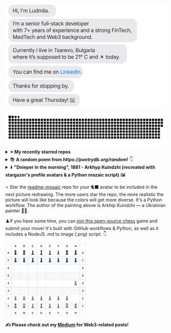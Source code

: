 [![](https://raw.githubusercontent.com/milaabl/milaabl/main/chat.svg)](https://www.linkedin.com/in/ludmila-a-dev/)

<!-- https://github.com/milaabl/milaabl/assets/86361434/c35b0e6f-acf0-435e-920d-b90faa4788ad -->

<img alt="Snake eating my contributions for breakfast🧉" src="https://raw.githubusercontent.com/milaabl/milaabl-readme/preview/github-contribution-grid-snake.svg" />

<details>
<summary>
  <strong>⭐ My recently starred repos </strong>
</summary>
  
<!-- Starred repos start -->
| Name | Url | Stars | Description |
| --- | --- |  --- |  --- |
| Xunzhuo/Xunzhuo|https://github.com/Xunzhuo/Xunzhuo|37|About me|
| zcaceres/interview-prep|https://github.com/zcaceres/interview-prep|1|algos, data structures etc.|
| zcaceres/snoop|https://github.com/zcaceres/snoop|3|Like grep or ack... for the DOM|
| zcaceres/zcaceres|https://github.com/zcaceres/zcaceres|2|Super secret Github profile README thing|
| zcaceres/dotfiles|https://github.com/zcaceres/dotfiles|2|System setup w/dotfiles, tools, and apps automated with Ansible. Forever a WIP.|
| glitch-txs/walletconnect-cafe|https://github.com/glitch-txs/walletconnect-cafe|2|Ethereum-provider implementation with Cafe (global state manager)|
| glitch-txs/metamask-csp-firefox|https://github.com/glitch-txs/metamask-csp-firefox|4|MetaMask is blocked by Firefox when using CSP|
| glitch-txs/next-auth|https://github.com/glitch-txs/next-auth|1|Authentication for the Web.|
| michaelsbradleyjr/nim-notcurses|https://github.com/michaelsbradleyjr/nim-notcurses|25|Nim wrapper for Notcurses: blingful TUIs and character graphics|
| arianXdev/hardhat-jest|https://github.com/arianXdev/hardhat-jest|10|A Hardhat plugin that allows you to use Jest easily!|
| przemek890/Gender_prediction|https://github.com/przemek890/Gender_prediction|4|An application that utilizes camera input to predict a person's gender using a convolutional layer in PyTorch.|
| pieralukasz/pixel-recruitment-task|https://github.com/pieralukasz/pixel-recruitment-task|1|Zadanie rekrutacyjne Pixel Technology|
| SaraRasoulian/oop-solid-patterns|https://github.com/SaraRasoulian/oop-solid-patterns|14|💎  An educational repository for OOP, SOLID and Design Patterns|
| BogdanMFometescu/resume-builder|https://github.com/BogdanMFometescu/resume-builder|13|Django-based web application that allows users to create, update, and export professional resumes.|
| 0xMimir/Advance-CNN-LSTM-Model-for-Cryptocurrency-Forecasting|https://github.com/0xMimir/Advance-CNN-LSTM-Model-for-Cryptocurrency-Forecasting|6|CNN LSTM model used for predicting cryptocurrencies|
| b-hristov/b-hristov|https://github.com/b-hristov/b-hristov|1||
| CloverGit/CloverGit|https://github.com/CloverGit/CloverGit|7||
| TatevKaren/TatevKaren-data-science-portfolio|https://github.com/TatevKaren/TatevKaren-data-science-portfolio|56|Data Science Portfolio of Tatev Karen Aslanyan including Case Studies and Research Projects that I have completed that solve business problems or introduce new products. Case Study papers, codes, and additional resources are all included.|
| PiotrRut/elonmusk-twitter-notifier|https://github.com/PiotrRut/elonmusk-twitter-notifier|61|AI driven e-mail notifier for tweets mentioning stock from Elon Musk 📈|
| Vendicated/Vencord|https://github.com/Vendicated/Vencord|6444|The cutest Discord client mod|
| yeoman/yo|https://github.com/yeoman/yo|3787|CLI tool for running Yeoman generators|
| matter-labs/zksync-era|https://github.com/matter-labs/zksync-era|2826|zkSync era|
| 0age/create2crunch|https://github.com/0age/create2crunch|418|A Rust program for finding salts that create gas-efficient Ethereum addresses via CREATE2.|
| joshstevens19/ethereum-multicall|https://github.com/joshstevens19/ethereum-multicall|332|Ability to call many ethereum constant function calls in 1 JSONRPC request|
| threshold-network/token-dashboard|https://github.com/threshold-network/token-dashboard|21||
| LimeChain/mongoose-immutable-plugin|https://github.com/LimeChain/mongoose-immutable-plugin|2|Mongoose plugin guarding fields from modifications|
| ankitects/anki|https://github.com/ankitects/anki|17071|Anki's shared backend and web components, and the Qt frontend|
| lightningnetwork/lnd|https://github.com/lightningnetwork/lnd|7457|Lightning Network Daemon ⚡️|
| CoNarrative/mongo-immutable|https://github.com/CoNarrative/mongo-immutable|10|Immutable MongoDB.|
| lightningdevkit/rust-lightning|https://github.com/lightningdevkit/rust-lightning|1077|A highly modular Bitcoin Lightning library written in Rust. It's rust-lightning, not Rusty's Lightning!|

<!-- Starred repos end -->

</details>

<details>
  <summary>📚 <strong>A random poem from <em>https://poetrydb.org/random</em>!</strong> 👇 </summary>

<!-- Start poem -->
# 💮 Lara.  by *George Gordon, Lord Byron*

<p>
    CANTO THE FIRST.<br/><br/>The Serfs are glad through Lara's wide domain,<br/>And Slavery half forgets her feudal chain;<br/>He, their unhoped, but unforgotten lord,<br/>The long self-exiled Chieftain, is restored:<br/>There be bright faces in the busy hall,<br/>Bowls on the board, and banners on the wall;<br/>Far checkering o'er the pictured window, plays<br/>The unwonted faggot's hospitable blaze;<br/>And gay retainers gather round the hearth,<br/>With tongues all loudness, and with eyes all mirth.<br/><br/>The Chief of Lara is returned again:<br/>And why had Lara crossed the bounding main?<br/>Left by his Sire, too young such loss to know,<br/>Lord of himself,--that heritage of woe,<br/>That fearful empire which the human breast<br/>But holds to rob the heart within of rest!--<br/>With none to check, and few to point in time<br/>The thousand paths that slope the way to crime;<br/>Then, when he most required commandment, then<br/>Had Lara's daring boyhood governed men.<br/>It skills not, boots not step by step to trace<br/>His youth through all the mazes of its race;<br/>Short was the course his restlessness had run,<br/>But long enough to leave him half undone.<br/><br/>And Lara left in youth his father-land;<br/>But from the hour he waved his parting hand<br/>Each trace waxed fainter of his course, till all<br/>Had nearly ceased his memory to recall.<br/>His sire was dust, his vassals could declare,<br/>'Twas all they knew, that Lara was not there;<br/>Nor sent, nor came he, till conjecture grew<br/>Cold in the many, anxious in the few.<br/>His hall scarce echoes with his wonted name,<br/>His portrait darkens in its fading frame,<br/>Another chief consoled his destined bride,<br/>The young forgot him, and the old had died;<br/>"Yet doth he live!" exclaims the impatient heir,<br/>And sighs for sables which he must not wear.<br/>A hundred scutcheons deck with gloomy grace<br/>The Laras' last and longest dwelling-place;<br/>But one is absent from the mouldering file,<br/>That now were welcome in that Gothic pile.<br/><br/>He comes at last in sudden loneliness,<br/>And whence they know not, why they need not guess;<br/>They more might marvel, when the greeting's o'er<br/>Not that he came, but came not long before:<br/>No train is his beyond a single page,<br/>Of foreign aspect, and of tender age.<br/>Years had rolled on, and fast they speed away<br/>To those that wander as to those that stay;<br/>But lack of tidings from another clime<br/>Had lent a flagging wing to weary Time.<br/>They see, they recognise, yet almost deem<br/>The present dubious, or the past a dream.<br/><br/>He lives, nor yet is past his Manhood's prime,<br/>Though seared by toil, and something touched by Time;<br/>His faults, whate'er they were, if scarce forgot,<br/>Might be untaught him by his varied lot;<br/>Nor good nor ill of late were known, his name<br/>Might yet uphold his patrimonial fame:<br/>His soul in youth was haughty, but his sins<br/>No more than pleasure from the stripling wins;<br/>And such, if not yet hardened in their course,<br/>Might be redeemed, nor ask a long remorse.<br/><br/>And they indeed were changed--'tis quickly seen,<br/>Whate'er he be, 'twas not what he had been:<br/>That brow in furrowed lines had fixed at last,<br/>And spake of passions, but of passion past:<br/>The pride, but not the fire, of early days,<br/>Coldness of mien, and carelessness of praise;<br/>A high demeanour, and a glance that took<br/>Their thoughts from others by a single look;<br/>And that sarcastic levity of tongue,<br/>The stinging of a heart the world hath stung,<br/>That darts in seeming playfulness around,<br/>And makes those feel that will not own the wound;<br/>All these seemed his, and something more beneath<br/>Than glance could well reveal, or accent breathe.<br/>Ambition, Glory, Love, the common aim,<br/>That some can conquer, and that all would claim,<br/>Within his breast appeared no more to strive,<br/>Yet seemed as lately they had been alive;<br/>And some deep feeling it were vain to trace<br/>At moments lightened o'er his livid face.<br/><br/>Not much he loved long question of the past,<br/>Nor told of wondrous wilds, and deserts vast,<br/>In those far lands where he had wandered lone,<br/>And--as himself would have it seem--unknown:<br/>Yet these in vain his eye could scarcely scan,<br/>Nor glean experience from his fellow man;<br/>But what he had beheld he shunned to show,<br/>As hardly worth a stranger's care to know;<br/>If still more prying such inquiry grew,<br/>His brow fell darker, and his words more few.<br/><br/>Not unrejoiced to see him once again,<br/>Warm was his welcome to the haunts of men;<br/>Born of high lineage, linked in high command,<br/>He mingled with the Magnates of his land;<br/>Joined the carousals of the great and gay,<br/>And saw them smile or sigh their hours away;<br/>But still he only saw, and did not share,<br/>The common pleasure or the general care;<br/>He did not follow what they all pursued<br/>With hope still baffled still to be renewed;<br/>Nor shadowy Honour, nor substantial Gain,<br/>Nor Beauty's preference, and the rival's pain:<br/>Around him some mysterious circle thrown<br/>Repelled approach, and showed him still alone;<br/>Upon his eye sat something of reproof,<br/>That kept at least Frivolity aloof;<br/>And things more timid that beheld him near<br/>In silence gazed, or whispered mutual fear;<br/>And they the wiser, friendlier few confessed<br/>They deemed him better than his air expressed.<br/><br/>Twas strange--in youth all action and all life,<br/>Burning for pleasure, not averse from strife;<br/>Woman--the Field--the Ocean, all that gave<br/>Promise of gladness, peril of a grave,<br/>In turn he tried--he ransacked all below,<br/>And found his recompense in joy or woe,<br/>No tame, trite medium; for his feelings sought<br/>In that intenseness an escape from thought:<br/>The Tempest of his Heart in scorn had gazed<br/>On that the feebler Elements hath raised;<br/>The Rapture of his Heart had looked on high,<br/>And asked if greater dwelt beyond the sky:<br/>Chained to excess, the slave of each extreme,<br/>How woke he from the wildness of that dream!<br/>Alas! he told not--but he did awake<br/>To curse the withered heart that would not break.<br/><br/>Books, for his volume heretofore was Man,<br/>With eye more curious he appeared to scan,<br/>And oft in sudden mood, for many a day,<br/>From all communion he would start away:<br/>And then, his rarely called attendants said,<br/>Through night's long hours would sound his hurried tread<br/>O'er the dark gallery, where his fathers frowned<br/>In rude but antique portraiture around:<br/>They heard, but whispered--"_that_ must not be known--<br/>The sound of words less earthly than his own.<br/>Yes, they who chose might smile, but some had seen<br/>They scarce knew what, but more than should have been.<br/>Why gazed he so upon the ghastly head<br/>Which hands profane had gathered from the dead,<br/>That still beside his opened volume lay,<br/>As if to startle all save him away?<br/>Why slept he not when others were at rest?<br/>Why heard no music, and received no guest?<br/>All was not well, they deemed--but where the wrong?<br/>Some knew perchance--but 'twere a tale too long;<br/>And such besides were too discreetly wise,<br/>To more than hint their knowledge in surmise;<br/>But if they would--they could"--around the board<br/>Thus Lara's vassals prattled of their lord.<br/><br/>It was the night--and Lara's glassy stream<br/>The stars are studding, each with imaged beam;<br/>So calm, the waters scarcely seem to stray,<br/>And yet they glide like Happiness away;<br/>Reflecting far and fairy-like from high<br/>The immortal lights that live along the sky:<br/>Its banks are fringed with many a goodly tree,<br/>And flowers the fairest that may feast the bee;<br/>Such in her chaplet infant Dian wove,<br/>And Innocence would offer to her love.<br/>These deck the shore; the waves their channel make<br/>In windings bright and mazy like the snake.<br/>All was so still, so soft in earth and air,<br/>You scarce would start to meet a spirit there;<br/>Secure that nought of evil could delight<br/>To walk in such a scene, on such a night!<br/>It was a moment only for the good:<br/>So Lara deemed, nor longer there he stood,<br/>But turned in silence to his castle-gate;<br/>Such scene his soul no more could contemplate:<br/>Such scene reminded him of other days,<br/>Of skies more cloudless, moons of purer blaze,<br/>Of nights more soft and frequent, hearts that now--<br/>No--no--the storm may beat upon his brow,<br/>Unfelt, unsparing--but a night like this,<br/>A night of Beauty, mocked such breast as his.<br/><br/>He turned within his solitary hall,<br/>And his high shadow shot along the wall:<br/>There were the painted forms of other times,<br/>'Twas all they left of virtues or of crimes,<br/>Save vague tradition; and the gloomy vaults<br/>That hid their dust, their foibles, and their faults;<br/>And half a column of the pompous page,<br/>That speeds the specious tale from age to age;<br/>Where History's pen its praise or blame supplies,<br/>And lies like Truth, and still most truly lies.<br/>He wandering mused, and as the moonbeam shone<br/>Through the dim lattice, o'er the floor of stone,<br/>And the high fretted roof, and saints, that there<br/>O'er Gothic windows knelt in pictured prayer,<br/>Reflected in fantastic figures grew,<br/>Like life, but not like mortal life, to view;<br/>His bristling locks of sable, brow of gloom,<br/>And the wide waving of his shaken plume,<br/>Glanced like a spectre's attributes--and gave<br/>His aspect all that terror gives the grave.<br/><br/>'Twas midnight--all was slumber; the lone light<br/>Dimmed in the lamp, as both to break the night.<br/>Hark! there be murmurs heard in Lara's hall--<br/>A sound--a voice--a shriek--a fearful call!<br/>A long, loud shriek--and silence--did they hear<br/>That frantic echo burst the sleeping ear?<br/>They heard and rose, and, tremulously brave,<br/>Rush where the sound invoked their aid to save;<br/>They come with half-lit tapers in their hands,<br/>And snatched in startled haste unbelted brands.<br/><br/>Cold as the marble where his length was laid,<br/>Pale as the beam that o'er his features played,<br/>Was Lara stretched; his half-drawn sabre near,<br/>Dropped it should seem in more than Nature's fear;<br/>Yet he was firm, or had been firm till now,<br/>And still Defiance knit his gathered brow;<br/>Though mixed with terror, senseless as he lay,<br/>There lived upon his lip the wish to slay;<br/>Some half formed threat in utterance there had died,<br/>Some imprecation of despairing Pride;<br/>His eye was almost sealed, but not forsook,<br/>Even in its trance, the gladiator's look,<br/>That oft awake his aspect could disclose,<br/>And now was fixed in horrible repose.<br/>They raise him--bear him;--hush! he breathes, he speaks,<br/>The swarthy blush recolours in his cheeks,<br/>His lip resumes its red, his eye, though dim,<br/>Rolls wide and wild, each slowly quivering limb<br/>Recalls its function, but his words are strung<br/>In terms that seem not of his native tongue;<br/>Distinct but strange, enough they understand<br/>To deem them accents of another land;<br/>And such they were, and meant to meet an ear<br/>That hears him not--alas! that cannot hear!<br/><br/>His page approached, and he alone appeared<br/>To know the import of the words they heard;<br/>And, by the changes of his cheek and brow,<br/>They were not such as Lara should avow,<br/>Nor he interpret,--yet with less surprise<br/>Than those around their Chieftain's state he eyes,<br/>But Lara's prostrate form he bent beside,<br/>And in that tongue which seemed his own replied;<br/>And Lara heeds those tones that gently seem<br/>To soothe away the horrors of his dream--<br/>If dream it were, that thus could overthrow<br/>A breast that needed not ideal woe.<br/><br/>Whate'er his frenzy dreamed or eye beheld,--<br/>If yet remembered ne'er to be revealed,--<br/>Rests at his heart: the customed morning came,<br/>And breathed new vigour in his shaken frame;<br/>And solace sought he none from priest nor leech,<br/>And soon the same in movement and in speech,<br/>As heretofore he filled the passing hours,<br/>Nor less he smiles, nor more his forehead lowers,<br/>Than these were wont; and if the coming night<br/>Appeared less welcome now to Lara's sight,<br/>He to his marvelling vassals showed it not,<br/>Whose shuddering proved _their_ fear was less forgot.<br/>In trembling pairs (alone they dared not) crawl<br/>The astonished slaves, and shun the fated hall;<br/>The waving banner, and the clapping door,<br/>The rustling tapestry, and the echoing floor;<br/>The long dim shadows of surrounding trees,<br/>The flapping bat, the night song of the breeze;<br/>Aught they behold or hear their thought appals,<br/>As evening saddens o'er the dark grey walls.<br/><br/>Vain thought! that hour of ne'er unravelled gloom<br/>Came not again, or Lara could assume<br/>A seeming of forgetfulness, that made<br/>His vassals more amazed nor less afraid.<br/>Had Memory vanished then with sense restored?<br/>Since word, nor look, nor gesture of their lord<br/>Betrayed a feeling that recalled to these<br/>That fevered moment of his mind's disease.<br/>Was it a dream? was his the voice that spoke<br/>Those strange wild accents; his the cry that broke<br/>Their slumber? his the oppressed, o'erlaboured heart<br/>That ceased to beat, the look that made them start?<br/>Could he who thus had suffered so forget,<br/>When such as saw that suffering shudder yet?<br/>Or did that silence prove his memory fixed<br/>Too deep for words, indelible, unmixed<br/>In that corroding secrecy which gnaws<br/>The heart to show the effect, but not the cause?<br/>Not so in him; his breast had buried both,<br/>Nor common gazers could discern the growth<br/>Of thoughts that mortal lips must leave half told;<br/>They choke the feeble words that would unfold.<br/><br/>In him inexplicably mixed appeared<br/>Much to be loved and hated, sought and feared;<br/>Opinion varying o'er his hidden lot,<br/>In praise or railing ne'er his name forgot:<br/>His silence formed a theme for others' prate--<br/>They guessed--they gazed--they fain would know his fate.<br/>What had he been? what was he, thus unknown,<br/>Who walked their world, his lineage only known?<br/>A hater of his kind? yet some would say,<br/>With them he could seem gay amidst the gay;<br/>But owned that smile, if oft observed and near,<br/>Waned in its mirth, and withered to a sneer;<br/>That smile might reach his lip, but passed not by,<br/>Nor e'er could trace its laughter to his eye:<br/>Yet there was softness too in his regard,<br/>At times, a heart as not by nature hard,<br/>But once perceived, his Spirit seemed to chide<br/>Such weakness, as unworthy of its pride,<br/>And steeled itself, as scorning to redeem<br/>One doubt from others' half withheld esteem;<br/>In self-inflicted penance of a breast<br/>Which Tenderness might once have wrung from Rest;<br/>In vigilance of Grief that would compel<br/>The soul to hate for having loved too well.<br/><br/>There was in him a vital scorn of all:<br/>As if the worst had fallen which could befall,<br/>He stood a stranger in this breathing world,<br/>An erring Spirit from another hurled;<br/>A thing of dark imaginings, that shaped<br/>By choice the perils he by chance escaped;<br/>But 'scaped in vain, for in their memory yet<br/>His mind would half exult and half regret:<br/>With more capacity for love than Earth<br/>Bestows on most of mortal mould and birth.<br/>His early dreams of good outstripped the truth,<br/>And troubled Manhood followed baffled Youth;<br/>With thought of years in phantom chase misspent,<br/>And wasted powers for better purpose lent;<br/>And fiery passions that had poured their wrath<br/>In hurried desolation o'er his path,<br/>And left the better feelings all at strife<br/>In wild reflection o'er his stormy life;<br/>But haughty still, and loth himself to blame,<br/>He called on Nature's self to share the shame,<br/>And charged all faults upon the fleshly form<br/>She gave to clog the soul, and feast the worm:<br/>Till he at last confounded good and ill,<br/>And half mistook for fate the acts of will:<br/>Too high for common selfishness, he could<br/>At times resign his own for others' good,<br/>But not in pity--not because he ought,<br/>But in some strange perversity of thought,<br/>That swayed him onward with a secret pride<br/>To do what few or none would do beside;<br/>And this same impulse would, in tempting time,<br/>Mislead his spirit equally to crime;<br/>So much he soared beyond, or sunk beneath,<br/>The men with whom he felt condemned to breathe,<br/>And longed by good or ill to separate<br/>Himself from all who shared his mortal state;<br/>His mind abhorring this had fixed her throne<br/>Far from the world, in regions of her own:<br/>Thus coldly passing all that passed below,<br/>His blood in temperate seeming now would flow:<br/>Ah! happier if it ne'er with guilt had glowed,<br/>But ever in that icy smoothness flowed!<br/>'Tis true, with other men their path he walked,<br/>And like the rest in seeming did and talked,<br/>Nor outraged Reason's rules by flaw nor start,<br/>His Madness was not of the head, but heart;<br/>And rarely wandered in his speech, or drew<br/>His thoughts so forth as to offend the view.<br/><br/>With all that chilling mystery of mien,<br/>And seeming gladness to remain unseen,<br/>He had (if 'twere not nature's boon) an art<br/>Of fixing memory on another's heart:<br/>It was not love perchance--nor hate--nor aught<br/>That words can image to express the thought;<br/>But they who saw him did not see in vain,<br/>And once beheld--would ask of him again:<br/>And those to whom he spake remembered well,<br/>And on the words, however light, would dwell:<br/>None knew, nor how, nor why, but he entwined<br/>Himself perforce around the hearer's mind;<br/>There he was stamped, in liking, or in hate,<br/>If greeted once; however brief the date<br/>That friendship, pity, or aversion knew,<br/>Still there within the inmost thought he grew.<br/>You could not penetrate his soul, but found,<br/>Despite your wonder, to your own he wound;<br/>His presence haunted still; and from the breast<br/>He forced an all unwilling interest:<br/>Vain was the struggle in that mental net--<br/>His Spirit seemed to dare you to forget!<br/><br/>There is a festival, where knights and dames,<br/>And aught that wealth or lofty lineage claims,<br/>Appear--a high-born and a welcome guest<br/>To Otho's hall came Lara with the rest.<br/>The long carousal shakes the illumined hall,<br/>Well speeds alike the banquet and the ball;<br/>And the gay dance of bounding Beauty's train<br/>Links grace and harmony in happiest chain:<br/>Blest are the early hearts and gentle hands<br/>That mingle there in well according bands;<br/>It is a sight the careful brow might smooth,<br/>And make Age smile, and dream itself to youth,<br/>And Youth forget such hour was past on earth,<br/>So springs the exulting bosom to that mirth!<br/><br/>And Lara gazed on these, sedately glad,<br/>His brow belied him if his soul was sad;<br/>And his glance followed fast each fluttering fair,<br/>Whose steps of lightness woke no echo there:<br/>He leaned against the lofty pillar nigh,<br/>With folded arms and long attentive eye,<br/>Nor marked a glance so sternly fixed on his--<br/>Ill brooked high Lara scrutiny like this:<br/>At length he caught it--'tis a face unknown,<br/>But seems as searching his, and his alone;<br/>Prying and dark, a stranger's by his mien,<br/>Who still till now had gazed on him unseen:<br/>At length encountering meets the mutual gaze<br/>Of keen enquiry, and of mute amaze;<br/>On Lara's glance emotion gathering grew,<br/>As if distrusting that the stranger threw;<br/>Along the stranger's aspect, fixed and stern,<br/>Flashed more than thence the vulgar eye could learn.<br/><br/>"'Tis he!" the stranger cried, and those that heard<br/>Re-echoed fast and far the whispered word.<br/>"'Tis he!"--"'Tis who?" they question far and near,<br/>Till louder accents rung on Lara's ear;<br/>So widely spread, few bosoms well could brook<br/>The general marvel, or that single look:<br/>But Lara stirred not, changed not, the surprise<br/>That sprung at first to his arrested eyes<br/>Seemed now subsided--neither sunk nor raised<br/>Glanced his eye round, though still the stranger gazed;<br/>And drawing nigh, exclaimed, with haughty sneer,<br/>"'Tis he!--how came he thence?--what doth he here?"<br/><br/>It were too much for Lara to pass by<br/>Such questions, so repeated fierce and high;<br/>With look collected, but with accent cold,<br/>More mildly firm than petulantly bold,<br/>He turned, and met the inquisitorial tone--<br/>"My name is Lara--when thine own is known,<br/>Doubt not my fitting answer to requite<br/>The unlooked for courtesy of such a knight.<br/>'Tis Lara!--further wouldst thou mark or ask?<br/>I shun no question, and I wear no mask."<br/><br/>  "Thou _shunn'st_ no question! Ponder--is there none<br/>Thy heart must answer, though thine ear would shun?<br/>And deem'st thou me unknown too? Gaze again!<br/>At least thy memory was not given in vain.<br/>Oh! never canst thou cancel half her debt--<br/>Eternity forbids thee to forget."<br/>With slow and searching glance upon his face<br/>Grew Lara's eyes, but nothing there could trace<br/>They knew, or chose to know--with dubious look<br/>He deigned no answer, but his head he shook,<br/>And half contemptuous turned to pass away;<br/>But the stern stranger motioned him to stay.<br/><br/>  "A word!--I charge thee stay, and answer here<br/>To one, who, wert thou noble, were thy peer,<br/>But as thou wast and art--nay, frown not, Lord,<br/>If false, 'tis easy to disprove the word--<br/>But as thou wast and art, on thee looks down,<br/>Distrusts thy smiles, but shakes not at thy frown.<br/>Art thou not he? whose deeds----"<br/>           "Whate'er I be,<br/>Words wild as these, accusers like to thee,<br/>I list no further; those with whom they weigh<br/>May hear the rest, nor venture to gainsay<br/>The wondrous tale no doubt thy tongue can tell,<br/>Which thus begins so courteously and well.<br/>Let Otho cherish here his polished guest,<br/>To him my thanks and thoughts shall be expressed."<br/>And here their wondering host hath interposed--<br/>  "Whate'er there be between you undisclosed,<br/>This is no time nor fitting place to mar<br/>The mirthful meeting with a wordy war.<br/>If thou, Sir Ezzelin, hast aught to show<br/>Which it befits Count Lara's ear to know,<br/>To-morrow, here, or elsewhere, as may best<br/>Beseem your mutual judgment, speak the rest;<br/>I pledge myself for thee, as not unknown,<br/>Though, like Count Lara, now returned alone<br/>From other lands, almost a stranger grown;<br/>And if from Lara's blood and gentle birth<br/>I augur right of courage and of worth,<br/>He will not that untainted line belie,<br/>Nor aught that Knighthood may accord, deny."<br/><br/>  "To-morrow be it," Ezzelin replied,<br/>"And here our several worth and truth be tried;<br/>I gage my life, my falchion to attest<br/>My words, so may I mingle with the blest!"<br/>What answers Lara? to its centre shrunk<br/>His soul, in deep abstraction sudden sunk;<br/>The words of many, and the eyes of all<br/>That there were gathered, seemed on him to fall;<br/>But his were silent, his appeared to stray<br/>In far forgetfulness away--away--<br/>Alas! that heedlessness of all around<br/>Bespoke remembrance only too profound.<br/><br/>"To-morrow!--aye, to-morrow!" further word<br/>Than those repeated none from Lara heard;<br/>Upon his brow no outward passion spoke;<br/>From his large eye no flashing anger broke;<br/>Yet there was something fixed in that low tone,<br/>Which showed resolve, determined, though unknown.<br/>He seized his cloak--his head he slightly bowed,<br/>And passing Ezzelin, he left the crowd;<br/>And, as he passed him, smiling met the frown<br/>With which that Chieftain's brow would bear him down:<br/>It was nor smile of mirth, nor struggling pride<br/>That curbs to scorn the wrath it cannot hide;<br/>But that of one in his own heart secure<br/>Of all that he would do, or could endure.<br/>Could this mean peace? the calmness of the good?<br/>Or guilt grown old in desperate hardihood?<br/>Alas! too like in confidence are each,<br/>For man to trust to mortal look or speech;<br/>From deeds, and deeds alone, may he discern<br/>Truths which it wrings the unpractised heart to learn.<br/><br/>And Lara called his page, and went his way--<br/>Well could that stripling word or sign obey:<br/>His only follower from those climes afar,<br/>Where the Soul glows beneath a brighter star:<br/>For Lara left the shore from whence he sprung,<br/>In duty patient, and sedate though young;<br/>Silent as him he served, his faith appears<br/>Above his station, and beyond his years.<br/>Though not unknown the tongue of Lara's land,<br/>In such from him he rarely heard command;<br/>But fleet his step, and clear his tones would come,<br/>When Lara's lip breathed forth the words of home:<br/>Those accents, as his native mountains dear,<br/>Awake their absent echoes in his ear,<br/>Friends'--kindred's--parents'--wonted voice recall,<br/>Now lost, abjured, for one--his friend, his all:<br/>For him earth now disclosed no other guide;<br/>What marvel then he rarely left his side?<br/><br/>Light was his form, and darkly delicate<br/>That brow whereon his native sun had sate,<br/>But had not marred, though in his beams he grew,<br/>The cheek where oft the unbidden blush shone through;<br/>Yet not such blush as mounts when health would show<br/>All the heart's hue in that delighted glow;<br/>But 'twas a hectic tint of secret care<br/>That for a burning moment fevered there;<br/>And the wild sparkle of his eye seemed caught<br/>From high, and lightened with electric thought,<br/>Though its black orb those long low lashes' fringe<br/>Had tempered with a melancholy tinge;<br/>Yet less of sorrow than of pride was there,<br/>Or, if 'twere grief, a grief that none should share:<br/>And pleased not him the sports that please his age,<br/>The tricks of Youth, the frolics of the Page;<br/>For hours on Lara he would fix his glance,<br/>As all-forgotten in that watchful trance;<br/>And from his chief withdrawn, he wandered lone,<br/>Brief were his answers, and his questions none;<br/>His walk the wood, his sport some foreign book;<br/>His resting-place the bank that curbs the brook:<br/>He seemed, like him he served, to live apart<br/>From all that lures the eye, and fills the heart;<br/>To know no brotherhood, and take from earth<br/>No gift beyond that bitter boon--our birth.<br/><br/>If aught he loved, 'twas Lara; but was shown<br/>His faith in reverence and in deeds alone;<br/>In mute attention; and his care, which guessed<br/>Each wish, fulfilled it ere the tongue expressed.<br/>Still there was haughtiness in all he did,<br/>A spirit deep that brooked not to be chid;<br/>His zeal, though more than that of servile hands,<br/>In act alone obeys, his air commands;<br/>As if 'twas Lara's less than _his_ desire<br/>That thus he served, but surely not for hire.<br/>Slight were the tasks enjoined him by his Lord,<br/>To hold the stirrup, or to bear the sword;<br/>To tune his lute, or, if he willed it more,<br/>On tomes of other times and tongues to pore;<br/>But ne'er to mingle with the menial train,<br/>To whom he showed nor deference nor disdain,<br/>But that well-worn reserve which proved he knew<br/>No sympathy with that familiar crew:<br/>His soul, whate'er his station or his stem,<br/>Could bow to Lara, not descend to them.<br/>Of higher birth he seemed, and better days,<br/>Nor mark of vulgar toil that hand betrays,<br/>So femininely white it might bespeak<br/>Another sex, when matched with that smooth cheek,<br/>But for his garb, and something in his gaze,<br/>More wild and high than Woman's eye betrays;<br/>A latent fierceness that far more became<br/>His fiery climate than his tender frame:<br/>True, in his words it broke not from his breast,<br/>But from his aspect might be more than guessed.<br/>Kaled his name, though rumour said he bore<br/>Another ere he left his mountain-shore;<br/>For sometimes he would hear, however nigh,<br/>That name repeated loud without reply,<br/>As unfamiliar--or, if roused again,<br/>Start to the sound, as but remembered then;<br/>Unless 'twas Lara's wonted voice that spake,<br/>For then--ear--eyes--and heart would all awake.<br/><br/>He had looked down upon the festive hall,<br/>And mark'd that sudden strife so marked of all:<br/>And when the crowd around and near him told<br/>Their wonder at the calmness of the bold,<br/>Their marvel how the high-born Lara bore<br/>Such insult from a stranger, doubly sore,<br/>The colour of young Kaled went and came,<br/>The lip of ashes, and the cheek of flame;<br/>And o'er his brow the dampening heart-drops threw<br/>The sickening iciness of that cold dew,<br/>That rises as the busy bosom sinks<br/>With heavy thoughts from which Reflection shrinks.<br/>Yes--there be things which we must dream and dare,<br/>And execute ere thought be half aware:<br/>Whate'er might Kaled's be, it was enow<br/>To seal his lip, but agonise his brow.<br/>He gazed on Ezzelin till Lara cast<br/>That sidelong smile upon the knight he past;<br/>When Kaled saw that smile his visage fell,<br/>As if on something recognised right well:<br/>His memory read in such a meaning more<br/>Than Lara's aspect unto others wore:<br/>Forward he sprung--a moment, both were gone,<br/>And all within that hall seemed left alone;<br/>Each had so fixed his eye on Lara's mien,<br/>All had so mixed their feelings with that scene,<br/>That when his long dark shadow through the porch<br/>No more relieves the glare of yon high torch,<br/>Each pulse beats quicker, and all bosoms seem<br/>To bound as doubting from too black a dream,<br/>Such as we know is false, yet dread in sooth,<br/>Because the worst is ever nearest truth.<br/>And they are gone--but Ezzelin is there,<br/>With thoughtful visage and imperious air;<br/>But long remained not; ere an hour expired<br/>He waved his hand to Otho, and retired.<br/><br/>The crowd are gone, the revellers at rest;<br/>The courteous host, and all-approving guest,<br/>Again to that accustomed couch must creep<br/>Where Joy subsides, and Sorrow sighs to sleep,<br/>And Man, o'erlaboured with his Being's strife,<br/>Shrinks to that sweet forgetfulness of life:<br/>There lie Love's feverish hope, and Cunning's guile,<br/>Hate's working brain, and lulled Ambition's wile;<br/>O'er each vain eye Oblivion's pinions wave,<br/>And quenched Existence crouches in a grave.<br/>What better name may Slumber's bed become?<br/>Night's sepulchre, the universal home,<br/>Where Weakness--Strength--Vice--Virtue--sunk supine,<br/>Alike in naked helplessness recline;<br/>Glad for a while to heave unconscious breath,<br/>Yet wake to wrestle with the dread of Death,<br/>And shun--though Day but dawn on ills increased--<br/>That sleep,--the loveliest, since it dreams the least.<br/><br/>CANTO THE SECOND.<br/><br/>Night wanes--the vapours round the mountains curled<br/>Melt into morn, and Light awakes the world,<br/>Man has another day to swell the past,<br/>And lead him near to little, but his last;<br/>But mighty Nature bounds as from her birth,<br/>The Sun is in the heavens, and Life on earth;<br/>Flowers in the valley, splendour in the beam,<br/>Health on the gale, and freshness in the stream.<br/>Immortal Man! behold her glories shine,<br/>And cry, exulting inly, "They are thine!"<br/>Gaze on, while yet thy gladdened eye may see:<br/>A morrow comes when they are not for thee:<br/>And grieve what may above thy senseless bier,<br/>Nor earth nor sky will yield a single tear;<br/>Nor cloud shall gather more, nor leaf shall fall,<br/>Nor gale breathe forth one sigh for thee, for all;<br/>But creeping things shall revel in their spoil,<br/>And fit thy clay to fertilise the soil.<br/><br/>'Tis morn--'tis noon--assembled in the hall,<br/>The gathered Chieftains come to Otho's call;<br/>'Tis now the promised hour, that must proclaim<br/>The life or death of Lara's future fame;<br/>And Ezzelin his charge may here unfold,<br/>And whatsoe'er the tale, it must be told.<br/>His faith was pledged, and Lara's promise given,<br/>To meet it in the eye of Man and Heaven.<br/>Why comes he not? Such truths to be divulged,<br/>Methinks the accuser's rest is long indulged.<br/><br/>The hour is past, and Lara too is there,<br/>With self-confiding, coldly patient air;<br/>Why comes not Ezzelin? The hour is past,<br/>And murmurs rise, and Otho's brow's o'ercast.<br/>"I know my friend! his faith I cannot fear,<br/>If yet he be on earth, expect him here;<br/>The roof that held him in the valley stands<br/>Between my own and noble Lara's lands;<br/>My halls from such a guest had honour gained,<br/>Nor had Sir Ezzelin his host disdained,<br/>But that some previous proof forbade his stay,<br/>And urged him to prepare against to-day;<br/>The word I pledged for his I pledge again,<br/>Or will myself redeem his knighthood's stain."<br/>He ceased--and Lara answered, "I am here<br/>To lend at thy demand a listening ear<br/>To tales of evil from a stranger's tongue,<br/>Whose words already might my heart have wrung,<br/>But that I deemed him scarcely less than mad,<br/>Or, at the worst, a foe ignobly bad.<br/>I know him not--but me it seems he knew<br/>In lands where--but I must not trifle too:<br/>Produce this babbler--or redeem the pledge;<br/>Here in thy hold, and with thy falchion's edge."<br/><br/>Proud Otho on the instant, reddening, threw<br/>His glove on earth, and forth his sabre flew.<br/>"The last alternative befits me best,<br/>And thus I answer for mine absent guest."<br/><br/>With cheek unchanging from its sallow gloom,<br/>However near his own or other's tomb;<br/>With hand, whose almost careless coolness spoke<br/>Its grasp well-used to deal the sabre-stroke;<br/>With eye, though calm, determined not to spare,<br/>Did Lara too his willing weapon bare.<br/>In vain the circling Chieftains round them closed,<br/>For Otho's frenzy would not be opposed;<br/>And from his lip those words of insult fell--<br/>His sword is good who can maintain them well.<br/><br/>Short was the conflict; furious, blindly rash,<br/>Vain Otho gave his bosom to the gash:<br/>He bled, and fell; but not with deadly wound,<br/>Stretched by a dextrous sleight along the ground.<br/>"Demand thy life!" He answered not: and then<br/>From that red floor he ne'er had risen again,<br/>For Lara's brow upon the moment grew<br/>Almost to blackness in its demon hue;<br/>And fiercer shook his angry falchion now<br/>Than when his foe's was levelled at his brow;<br/>Then all was stern collectedness and art,<br/>Now rose the unleavened hatred of his heart;<br/>So little sparing to the foe he felled,<br/>That when the approaching crowd his arm withheld,<br/>He almost turned the thirsty point on those<br/>Who thus for mercy dared to interpose;<br/>But to a moment's thought that purpose bent;<br/>Yet looked he on him still with eye intent,<br/>As if he loathed the ineffectual strife<br/>That left a foe, howe'er o'erthrown, with life;<br/>As if to search how far the wound he gave<br/>Had sent its victim onward to his grave.<br/><br/>They raised the bleeding Otho, and the Leech<br/>Forbade all present question, sign, and speech;<br/>The others met within a neighbouring hall,<br/>And he, incensed, and heedless of them all,<br/>The cause and conqueror in this sudden fray,<br/>In haughty silence slowly strode away;<br/>He backed his steed, his homeward path he took,<br/>Nor cast on Otho's towers a single look.<br/><br/>But where was he? that meteor of a night,<br/>Who menaced but to disappear with light.<br/>Where was this Ezzelin? who came and went,<br/>To leave no other trace of his intent.<br/>He left the dome of Otho long ere morn,<br/>In darkness, yet so well the path was worn<br/>He could not miss it: near his dwelling lay;<br/>But there he was not, and with coming day<br/>Came fast inquiry, which unfolded nought,<br/>Except the absence of the Chief it sought.<br/>A chamber tenantless, a steed at rest,<br/>His host alarmed, his murmuring squires distressed:<br/>Their search extends along, around the path,<br/>In dread to meet the marks of prowlers' wrath:<br/>But none are there, and not a brake hath borne<br/>Nor gout of blood, nor shred of mantle torn;<br/>Nor fall nor struggle hath defaced the grass,<br/>Which still retains a mark where Murder was;<br/>Nor dabbling fingers left to tell the tale,<br/>The bitter print of each convulsive nail,<br/>When agoniséd hands that cease to guard,<br/>Wound in that pang the smoothness of the sward.<br/>Some such had been, if here a life was reft,<br/>But these were not; and doubting Hope is left;<br/>And strange Suspicion, whispering Lara's name,<br/>Now daily mutters o'er his blackened fame;<br/>Then sudden silent when his form appeared,<br/>Awaits the absence of the thing it feared<br/>Again its wonted wondering to renew,<br/>And dye conjecture with a darker hue.<br/><br/>Days roll along, and Otho's wounds are healed,<br/>But not his pride; and hate no more concealed:<br/>He was a man of power, and Lara's foe,<br/>The friend of all who sought to work him woe,<br/>And from his country's justice now demands<br/>Account of Ezzelin at Lara's hands.<br/>Who else than Lara could have cause to fear<br/>His presence? who had made him disappear,<br/>If not the man on whom his menaced charge<br/>Had sate too deeply were he left at large?<br/>The general rumour ignorantly loud,<br/>The mystery dearest to the curious crowd;<br/>The seeming friendliness of him who strove<br/>To win no confidence, and wake no love;<br/>The sweeping fierceness which his soul betrayed,<br/>The skill with which he wielded his keen blade;<br/>Where had his arm unwarlike caught that art?<br/>Where had that fierceness grown upon his heart?<br/>For it was not the blind capricious rage<br/>A word can kindle and a word assuage;<br/>But the deep working of a soul unmixed<br/>With aught of pity where its wrath had fixed;<br/>Such as long power and overgorged success<br/>Concentrates into all that's merciless:<br/>These, linked with that desire which ever sways<br/>Mankind, the rather to condemn than praise,<br/>'Gainst Lara gathering raised at length a storm,<br/>Such as himself might fear, and foes would form,<br/>And he must answer for the absent head<br/>Of one that haunts him still, alive or dead.<br/><br/>Within that land was many a malcontent,<br/>Who cursed the tyranny to which he bent;<br/>That soil full many a wringing despot saw,<br/>Who worked his wantonness in form of law;<br/>Long war without and frequent broil within<br/>Had made a path for blood and giant sin,<br/>That waited but a signal to begin<br/>New havoc, such as civil discord blends,<br/>Which knows no neuter, owns but foes or friends;<br/>Fixed in his feudal fortress each was lord,<br/>In word and deed obeyed, in soul abhorred.<br/>Thus Lara had inherited his lands,<br/>And with them pining hearts and sluggish hands;<br/>But that long absence from his native clime<br/>Had left him stainless of Oppression's crime,<br/>And now, diverted by his milder sway,<br/>All dread by slow degrees had worn away.<br/>The menials felt their usual awe alone,<br/>But more for him than them that fear was grown;<br/>They deemed him now unhappy, though at first<br/>Their evil judgment augured of the worst,<br/>And each long restless night, and silent mood,<br/>Was traced to sickness, fed by solitude:<br/>And though his lonely habits threw of late<br/>Gloom o'er his chamber, cheerful was his gate;<br/>For thence the wretched ne'er unsoothed withdrew,<br/>For them, at least, his soul compassion knew.<br/>Cold to the great, contemptuous to the high,<br/>The humble passed not his unheeding eye;<br/>Much he would speak not, but beneath his roof<br/>They found asylum oft, and ne'er reproof.<br/>And they who watched might mark that, day by day,<br/>Some new retainers gathered to his sway;<br/>But most of late, since Ezzelin was lost,<br/>He played the courteous lord and bounteous host:<br/>Perchance his strife with Otho made him dread<br/>Some snare prepared for his obnoxious head;<br/>Whate'er his view, his favour more obtains<br/>With these, the people, than his fellow thanes.<br/>If this were policy, so far 'twas sound,<br/>The million judged but of him as they found;<br/>From him by sterner chiefs to exile driven<br/>They but required a shelter, and 'twas given.<br/>By him no peasant mourned his rifled cot,<br/>And scarce the Serf could murmur o'er his lot;<br/>With him old Avarice found its hoard secure,<br/>With him contempt forbore to mock the poor;<br/>Youth present cheer and promised recompense<br/>Detained, till all too late to part from thence:<br/>To Hate he offered, with the coming change,<br/>The deep reversion of delayed revenge;<br/>To Love, long baffled by the unequal match,<br/>The well-won charms success was sure to snatch.<br/>All now was ripe, he waits but to proclaim<br/>That slavery nothing which was still a name.<br/>The moment came, the hour when Otho thought<br/>Secure at last the vengeance which he sought:<br/>His summons found the destined criminal<br/>Begirt by thousands in his swarming hall;<br/>Fresh from their feudal fetters newly riven,<br/>Defying earth, and confident of heaven.<br/>That morning he had freed the soil-bound slaves,<br/>Who dig no land for tyrants but their graves!<br/>Such is their cry--some watchword for the fight<br/>Must vindicate the wrong, and warp the right;<br/>Religion--Freedom--Vengeance--what you will,<br/>A word's enough to raise Mankind to kill;<br/>Some factious phrase by cunning caught and spread,<br/>That Guilt may reign-and wolves and worms be fed!<br/><br/>Throughout that clime the feudal Chiefs had gained<br/>Such sway, their infant monarch hardly reigned;<br/>Now was the hour for Faction's rebel growth,<br/>The Serfs contemned the one, and hated both:<br/>They waited but a leader, and they found<br/>One to their cause inseparably bound;<br/>By circumstance compelled to plunge again,<br/>In self-defence, amidst the strife of men.<br/>Cut off by some mysterious fate from those<br/>Whom Birth and Nature meant not for his foes,<br/>Had Lara from that night, to him accurst,<br/>Prepared to meet, but not alone, the worst:<br/>Some reason urged, whate'er it was, to shun<br/>Inquiry into deeds at distance done;<br/>By mingling with his own the cause of all,<br/>E'en if he failed, he still delayed his fall.<br/>The sullen calm that long his bosom kept,<br/>The storm that once had spent itself and slept,<br/>Roused by events that seemed foredoomed to urge<br/>His gloomy fortunes to their utmost verge,<br/>Burst forth, and made him all he once had been,<br/>And is again; he only changed the scene.<br/>Light care had he for life, and less for fame,<br/>But not less fitted for the desperate game:<br/>He deemed himself marked out for others' hate,<br/>And mocked at Ruin so they shared his fate.<br/>And cared he for the freedom of the crowd?<br/>He raised the humble but to bend the proud.<br/>He had hoped quiet in his sullen lair,<br/>But Man and Destiny beset him there:<br/>Inured to hunters, he was found at bay;<br/>And they must kill, they cannot snare the prey.<br/>Stern, unambitious, silent, he had been<br/>Henceforth a calm spectator of Life's scene;<br/>But dragged again upon the arena, stood<br/>A leader not unequal to the feud;<br/>In voice--mien--gesture--savage nature spoke,<br/>And from his eye the gladiator broke.<br/><br/>What boots the oft-repeated tale of strife,<br/>The feast of vultures, and the waste of life?<br/>The varying fortune of each separate field,<br/>The fierce that vanquish, and the faint that yield?<br/>The smoking ruin, and the crumbled wall?<br/>In this the struggle was the same with all;<br/>Save that distempered passions lent their force<br/>In bitterness that banished all remorse.<br/>None sued, for Mercy knew her cry was vain,<br/>The captive died upon the battle-plain:<br/>In either cause, one rage alone possessed<br/>The empire of the alternate victor's breast;<br/>And they that smote for freedom or for sway,<br/>Deemed few were slain, while more remained to slay.<br/>It was too late to check the wasting brand,<br/>And Desolation reaped the famished land;<br/>The torch was lighted, and the flame was spread,<br/>And Carnage smiled upon her daily dead.<br/><br/>Fresh with the nerve the new-born impulse strung,<br/>The first success to Lara's numbers clung:<br/>But that vain victory hath ruined all;<br/>They form no longer to their leader's call:<br/>In blind confusion on the foe they press,<br/>And think to snatch is to secure success.<br/>The lust of booty, and the thirst of hate,<br/>Lure on the broken brigands to their fate:<br/>In vain he doth whate'er a chief may do,<br/>To check the headlong fury of that crew;<br/>In vain their stubborn ardour he would tame,<br/>The hand that kindles cannot quench the flame;<br/>The wary foe alone hath turned their mood,<br/>And shown their rashness to that erring brood:<br/>The feigned retreat, the nightly ambuscade,<br/>The daily harass, and the fight delayed,<br/>The long privation of the hoped supply,<br/>The tentless rest beneath the humid sky,<br/>The stubborn wall that mocks the leaguer's art,<br/>And palls the patience of his baffled art,<br/>Of these they had not deemed: the battle-day<br/>They could encounter as a veteran may;<br/>But more preferred the fury of the strife,<br/>And present death, to hourly suffering life:<br/>And Famine wrings, and Fever sweeps away<br/>His numbers melting fast from their array;<br/>Intemperate triumph fades to discontent,<br/>And Lara's soul alone seems still unbent;<br/>But few remain to aid his voice and hand,<br/>And thousands dwindled to a scanty band:<br/>Desperate, though few, the last and best remained<br/>To mourn the discipline they late disdained.<br/>One hope survives, the frontier is not far,<br/>And thence they may escape from native war:<br/>And bear within them to the neighbouring state<br/>An exile's sorrows, or an outlaw's hate:<br/>Hard is the task their father-land to quit,<br/>But harder still to perish or submit.<br/><br/>It is resolved--they march--consenting Night<br/>Guides with her star their dim and torchless flight;<br/>Already they perceive its tranquil beam<br/>Sleep on the surface of the barrier stream;<br/>Already they descry--Is yon the bank?<br/>Away! 'tis lined with many a hostile rank.<br/>Return or fly!--What glitters in the rear?<br/>'Tis Otho's banner--the pursuer's spear!<br/>Are those the shepherds' fires upon the height?<br/>Alas! they blaze too widely for the flight:<br/>Cut off from hope, and compassed in the toil,<br/>Less blood perchance hath bought a richer spoil!<br/><br/>A moment's pause--'tis but to breathe their band,<br/>Or shall they onward press, or here withstand?<br/>It matters little--if they charge the foes<br/>Who by their border-stream their march oppose,<br/>Some few, perchance, may break and pass the line,<br/>However linked to baffle such design.<br/>"The charge be ours! to wait for their assault<br/>Were fate well worthy of a coward's halt."<br/>Forth flies each sabre, reined is every steed,<br/>And the next word shall scarce outstrip the deed:<br/>In the next tone of Lara's gathering breath<br/>How many shall but hear the voice of Death!<br/><br/>His blade is bared,--in him there is an air<br/>As deep, but far too tranquil for despair;<br/>A something of indifference more than then<br/>Becomes the bravest, if they feel for men--<br/>He turned his eye on Kaled, ever near,<br/>And still too faithful to betray one fear;<br/>Perchance 'twas but the moon's dim twilight threw<br/>Along his aspect an unwonted hue<br/>Of mournful paleness, whose deep tint expressed<br/>The truth, and not the terror of his breast.<br/>This Lara marked, and laid his hand on his:<br/>It trembled not in such an hour as this;<br/>His lip was silent, scarcely beat his heart,<br/>His eye alone proclaimed, "We will not part!<br/>Thy band may perish, or thy friends may flee,<br/>Farewell to Life--but not Adieu to thee!"<br/><br/>The word hath passed his lips, and onward driven,<br/>Pours the linked band through ranks asunder riven:<br/>Well has each steed obeyed the arméd heel,<br/>And flash the scimitars, and rings the steel;<br/>Outnumbered, not outbraved, they still oppose<br/>Despair to daring, and a front to foes;<br/>And blood is mingled with the dashing stream,<br/>Which runs all redly till the morning beam.<br/><br/>Commanding--aiding--animating all,<br/>Where foe appeared to press, or friend to fall,<br/>Cheers Lara's voice, and waves or strikes his steel,<br/>Inspiring hope, himself had ceased to feel.<br/>None fled, for well they knew that flight were vain;<br/>But those that waver turn to smite again,<br/>While yet they find the firmest of the foe<br/>Recoil before their leader's look and blow:<br/>Now girt with numbers, now almost alone,<br/>He foils their ranks, or re-unites his own;<br/>Himself he spared not--once they seemed to fly--<br/>Now was the time, he waved his hand on high,<br/>And shook--Why sudden droops that pluméd crest?<br/>The shaft is sped--the arrow's in his breast!<br/>That fatal gesture left the unguarded side,<br/>And Death has stricken down yon arm of pride.<br/>The word of triumph fainted from his tongue;<br/>That hand, so raised, how droopingly it hung!<br/>But yet the sword instinctively retains,<br/>Though from its fellow shrink the falling reins;<br/>These Kaled snatches: dizzy with the blow,<br/>And senseless bending o'er his saddle-bow,<br/>Perceives not Lara that his anxious page<br/>Beguiles his charger from the combat's rage:<br/>Meantime his followers charge, and charge again;<br/>Too mixed the slayers now to heed the slain!<br/><br/>Day glimmers on the dying and the dead,<br/>The cloven cuirass, and the helmless head;<br/>The war-horse masterless is on the earth,<br/>And that last gasp hath burst his bloody girth;<br/>And near, yet quivering with what life remained,<br/>The heel that urged him and the hand that reined;<br/>And some too near that rolling torrent lie,<br/>Whose waters mock the lip of those that die;<br/>That panting thirst which scorches in the breath<br/>Of those that die the soldier's fiery death,<br/>In vain impels the burning mouth to crave<br/>One drop--the last--to cool it for the grave;<br/>With feeble and convulsive effort swept,<br/>Their limbs along the crimsoned turf have crept;<br/>The faint remains of life such struggles waste,<br/>But yet they reach the stream, and bend to taste:<br/>They feel its freshness, and almost partake--<br/>Why pause? No further thirst have they to slake--<br/>It is unquenched, and yet they feel it not;<br/>It was an agony--but now forgot!<br/><br/>Beneath a lime, remoter from the scene,<br/>Where but for him that strife had never been,<br/>A breathing but devoted warrior lay:<br/>'Twas Lara bleeding fast from life away.<br/>His follower once, and now his only guide,<br/>Kneels Kaled watchful o'er his welling side,<br/>And with his scarf would staunch the tides that rush,<br/>With each convulsion, in a blacker gush;<br/>And then, as his faint breathing waxes low,<br/>In feebler, not less fatal tricklings flow:<br/>He scarce can speak, but motions him 'tis vain,<br/>And merely adds another throb to pain.<br/>He clasps the hand that pang which would assuage,<br/>And sadly smiles his thanks to that dark page,<br/>Who nothing fears--nor feels--nor heeds--nor sees--<br/>Save that damp brow which rests upon his knees;<br/>Save that pale aspect, where the eye, though dim,<br/>Held all the light that shone on earth for him.<br/><br/>The foe arrives, who long had searched the field,<br/>Their triumph nought till Lara too should yield:<br/>They would remove him, but they see 'twere vain,<br/>And he regards them with a calm disdain,<br/>That rose to reconcile him with his fate,<br/>And that escape to death from living hate:<br/>And Otho comes, and leaping from his steed,<br/>Looks on the bleeding foe that made him bleed,<br/>And questions of his state; he answers not,<br/>Scarce glances on him as on one forgot,<br/>And turns to Kaled:--each remaining word<br/>They understood not, if distinctly heard;<br/>His dying tones are in that other tongue,<br/>To which some strange remembrance wildly clung.<br/>They spake of other scenes, but what--is known<br/>To Kaled, whom their meaning reached alone;<br/>And he replied, though faintly, to their sound,<br/>While gazed the rest in dumb amazement round:<br/>They seemed even then--that twain--unto the last<br/>To half forget the present in the past;<br/>To share between themselves some separate fate,<br/>Whose darkness none beside should penetrate.<br/><br/>Their words though faint were many--from the tone<br/>Their import those who heard could judge alone;<br/>From this, you might have deemed young Kaled's death<br/>More near than Lara's by his voice and breath,<br/>So sad--so deep--and hesitating broke<br/>The accents his scarce-moving pale lips spoke;<br/>But Lara's voice, though low, at first was clear<br/>And calm, till murmuring Death gasped hoarsely near;<br/>But from his visage little could we guess,<br/>So unrepentant--dark--and passionless,<br/>Save that when struggling nearer to his last,<br/>Upon that page his eye was kindly cast;<br/>And once, as Kaled's answering accents ceased,<br/>Rose Lara's hand, and pointed to the East:<br/>Whether (as then the breaking Sun from high<br/>Rolled back the clouds) the morrow caught his eye,<br/>Or that 'twas chance--or some remembered scene,<br/>That raised his arm to point where such had been,<br/>Scarce Kaled seemed to know, but turned away,<br/>As if his heart abhorred that coming day,<br/>And shrunk his glance before that morning light,<br/>To look on Lara's brow--where all grew night.<br/>Yet sense seemed left, though better were its loss;<br/>For when one near displayed the absolving Cross,<br/>And proffered to his touch the holy bead,<br/>Of which his parting soul might own the need,<br/>He looked upon it with an eye profane,<br/>And smiled--Heaven pardon! if 'twere with disdain:<br/>And Kaled, though he spoke not, nor withdrew<br/>From Lara's face his fixed despairing view,<br/>With brow repulsive, and with gesture swift,<br/>Flung back the hand which held the sacred gift,<br/>As if such but disturbed the expiring man,<br/>Nor seemed to know his life but _then_ began--<br/>That Life of Immortality, secure<br/>To none, save them whose faith in Christ is sure.<br/><br/>But gasping heaved the breath that Lara drew,<br/>And dull the film along his dim eye grew;<br/>His limbs stretched fluttering, and his head drooped o'er<br/>The weak yet still untiring knee that bore;<br/>He pressed the hand he held upon his heart--<br/>It beats no more, but Kaled will not part<br/>With the cold grasp, but feels, and feels in vain,<br/>For that faint throb which answers not again.<br/>"It beats!"--Away, thou dreamer! he is gone--<br/>It once _was_ Lara which thou look'st upon.<br/><br/>He gazed, as if not yet had passed away<br/>The haughty spirit of that humbled clay;<br/>And those around have roused him from his trance,<br/>But cannot tear from thence his fixéd glance;<br/>And when, in raising him from where he bore<br/>Within his arms the form that felt no more,<br/>He saw the head his breast would still sustain,<br/>Roll down like earth to earth upon the plain;<br/>He did not dash himself thereby, nor tear<br/>The glossy tendrils of his raven hair,<br/>But strove to stand and gaze, but reeled and fell,<br/>Scarce breathing more than that he loved so well.<br/>Than that _he_ loved! Oh! never yet beneath<br/>The breast of _man_ such trusty love may breathe!<br/>That trying moment hath at once revealed<br/>The secret long and yet but half concealed;<br/>In baring to revive that lifeless breast,<br/>Its grief seemed ended, but the sex confessed;<br/>And life returned, and Kaled felt no shame--<br/>What now to her was Womanhood or Fame?<br/><br/>And Lara sleeps not where his fathers sleep,<br/>But where he died his grave was dug as deep;<br/>Nor is his mortal slumber less profound,<br/>Though priest nor blessed nor marble decked the mound,<br/>And he was mourned by one whose quiet grief,<br/>Less loud, outlasts a people's for their Chief.<br/>Vain was all question asked her of the past,<br/>And vain e'en menace--silent to the last;<br/>She told nor whence, nor why she left behind<br/>Her all for one who seemed but little kind.<br/>Why did she love him? Curious fool!--be still--<br/>Is human love the growth of human will?<br/>To her he might be gentleness; the stern<br/>Have deeper thoughts than your dull eyes discern,<br/>And when they love, your smilers guess not how<br/>Beats the strong heart, though less the lips avow.<br/>They were not common links, that formed the chain<br/>That bound to Lara Kaled's heart and brain;<br/>But that wild tale she brooked not to unfold,<br/>And sealed is now each lip that could have told.<br/><br/>They laid him in the earth, and on his breast,<br/>Besides the wound that sent his soul to rest,<br/>They found the scattered dints of many a scar,<br/>Which were not planted there in recent war;<br/>Where'er had passed his summer years of life,<br/>It seems they vanished in a land of strife;<br/>But all unknown his Glory or his Guilt,<br/>These only told that somewhere blood was spilt,<br/>And Ezzelin, who might have spoke the past,<br/>Returned no more--that night appeared his last.<br/><br/>Upon that night (a peasant's is the tale)<br/>A Serf that crossed the intervening vale,<br/>When Cynthia's light almost gave way to morn,<br/>And nearly veiled in mist her waning horn;<br/>A Serf, that rose betimes to thread the wood,<br/>And hew the bough that bought his children's food,<br/>Passed by the river that divides the plain<br/>Of Otho's lands and Lara's broad domain:<br/>He heard a tramp--a horse and horseman broke<br/>From out the wood--before him was a cloak<br/>Wrapt round some burthen at his saddle-bow,<br/>Bent was his head, and hidden was his brow.<br/>Roused by the sudden sight at such a time,<br/>And some foreboding that it might be crime,<br/>Himself unheeded watched the stranger's course,<br/>Who reached the river, bounded from his horse,<br/>And lifting thence the burthen which he bore,<br/>Heaved up the bank, and dashed it from the shore,<br/>Then paused--and looked--and turned--and seemed to watch,<br/>And still another hurried glance would snatch,<br/>And follow with his step the stream that flowed,<br/>As if even yet too much its surface showed;<br/>At once he started--stooped--around him strown<br/>The winter floods had scattered heaps of stone:<br/>Of these the heaviest thence he gathered there,<br/>And slung them with a more than common care.<br/>Meantime the Serf had crept to where unseen<br/>Himself might safely mark what this might mean;<br/>He caught a glimpse, as of a floating breast,<br/>And something glittered starlike on the vest;<br/>But ere he well could mark the buoyant trunk,<br/>A massy fragment smote it, and it sunk:<br/>It rose again, but indistinct to view,<br/>And left the waters of a purple hue,<br/>Then deeply disappeared: the horseman gazed<br/>Till ebbed the latest eddy it had raised;<br/>Then turning, vaulted on his pawing steed,<br/>And instant spurred him into panting speed.<br/>His face was masked--the features of the dead,<br/>If dead it were, escaped the observer's dread;<br/>But if in sooth a Star its bosom bore,<br/>Such is the badge that Knighthood ever wore,<br/>And such 'tis known Sir Ezzelin had worn<br/>Upon the night that led to such a morn.<br/>If thus he perished, Heaven receive his soul!<br/>His undiscovered limbs to ocean roll;<br/>And charity upon the hope would dwell<br/>It was not Lara's hand by which he fell.<br/><br/>And Kaled--Lara--Ezzelin, are gone,<br/>Alike without their monumental stone!<br/>The first, all efforts vainly strove to wean<br/>From lingering where her Chieftain's blood had been:<br/>Grief had so tamed a spirit once too proud,<br/>Her tears were few, her wailing never loud;<br/>But furious would you tear her from the spot<br/>Where yet she scarce believed that he was not,<br/>Her eye shot forth with all the living fire<br/>That haunts the tigress in her whelpless ire;<br/>But left to waste her weary moments there,<br/>She talked all idly unto shapes of air,<br/>Such as the busy brain of Sorrow paints,<br/>And woos to listen to her fond complaints:<br/>And she would sit beneath the very tree<br/>Where lay his drooping head upon her knee;<br/>And in that posture where she saw him fall,<br/>His words, his looks, his dying grasp recall;<br/>And she had shorn, but saved her raven hair,<br/>And oft would snatch it from her bosom there,<br/>And fold, and press it gently to the ground,<br/>As if she staunched anew some phantom's wound.<br/>Herself would question, and for him reply;<br/>Then rising, start, and beckon him to fly<br/>From some imagined Spectre in pursuit;<br/>Then seat her down upon some linden's root,<br/>And hide her visage with her meagre hand,<br/>Or trace strange characters along the sand--<br/>This could not last--she lies by him she loved;<br/>Her tale untold--her truth too dearly proved.
</p>

***
<!-- End poem -->
</details>

<details>
<summary>
  ⬇️ <strong>"Dnieper in the morning", 1881 - Arkhyp Kuindzhi (recreated with stargazer's profile avatars & a Python mozaic script)</strong> 🖼️
</summary>

<img width="49%" src="https://raw.githubusercontent.com/milaabl/readme-mosaic/main/data/input.jpg" alt="Original picture"/>
<img width="49%" src="https://raw.githubusercontent.com/milaabl/readme-mosaic/main/data/output.jpg" alt="Output picture"/>
<img width="70%" src="https://raw.githubusercontent.com/milaabl/readme-mosaic/main/data/output.gif" alt="Output GIF"/>
</details>

⭐ Star the [readme-mosaic](https://github.com/milaabl/readme-mosaic) repo for your 🐈‍⬛ avatar to be included in the next picture redrawing. The more users star the repo, the more realistic the picture will look like because the colors will get more diverse. It's a Python workflow. The author of the painting above is Arkhip Kuindzhi — a Ukrainian painter 💙💛.

♟️If you have some time, you can [join this open-source chess](https://github.com/milaabl/readme-chess) game and submit your move! It's built with GitHub workflows & Python, as well as it includes a NodeJS .md to image (.png) script. 👇

<a href="https://github.com/milaabl/readme-chess/blob/master/README.md"><img src="https://raw.githubusercontent.com/milaabl/readme-chess/master/chess.png" alt="README chess dynamic game preview" width="50%" /></a>

<strong>✍️ Please check out my <a href="https://medium.com/@milaabl2405">Medium</a> for Web3-related posts!</strong>
